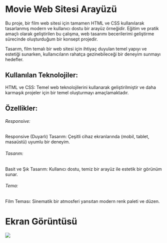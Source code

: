 <h1>Movie Web Sitesi Arayüzü</h1>

Bu proje, bir film web sitesi için tamamen HTML ve CSS kullanılarak tasarlanmış modern ve kullanıcı dostu bir arayüz örneğidir. Eğitim ve pratik amaçlı olarak geliştirilen bu çalışma, web tasarımı becerilerimi geliştirme sürecinde oluşturduğum bir konsept projedir.

Tasarım, film temalı bir web sitesi için ihtiyaç duyulan temel yapıyı ve estetiği sunarken, kullanıcıların rahatça gezinebileceği bir deneyim sunmayı hedefler.

<h2>Kullanılan Teknolojiler:</h2>

HTML ve CSS: Temel web teknolojilerini kullanarak geliştirilmiştir ve daha karmaşık projeler için bir temel oluşturmayı amaçlamaktadır.

<h2>Özellikler:</h2>

<h6>Responsive:</h6>

Responsive (Duyarlı) Tasarım: Çeşitli cihaz ekranlarında (mobil, tablet, masaüstü) uyumlu bir deneyim.

<h6>Tasarım:</h6>

Basit ve Şık Tasarım: Kullanıcı dostu, temiz bir arayüz ile estetik bir görünüm sunar.

<h6>Tema:</h6>

Film Teması: Sinematik bir atmosferi yansıtan modern renk paleti ve düzen.

<h1>Ekran Görüntüsü</h1>

![](./img/project.gif)
